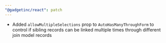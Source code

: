 ```yaml
---
"@gadgetinc/react": patch
---
```


- Added `allowMultipleSelections` prop to `AutoHasManyThroughForm` to control if sibling records can be linked multiple times through different join model records
